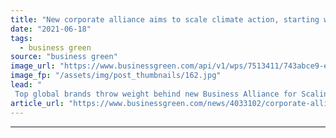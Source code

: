 ```yaml
---
title: "New corporate alliance aims to scale climate action, starting with carbon removal"
date: "2021-06-18"
tags: 
  - business green
source: "business green"
image_url: "https://www.businessgreen.com/api/v1/wps/7513411/743abce9-e706-4f4c-a8d6-f30c7a9fb531/2/smoking-chimney-pollution-185x114.jpg"
image_fp: "/assets/img/post_thumbnails/162.jpg"
lead: "
 Top global brands throw weight behind new Business Alliance for Scaling Climate Solutions  ..."
article_url: "https://www.businessgreen.com/news/4033102/corporate-alliance-aims-scale-climate-action-starting-carbon-removal"
---
```


---
